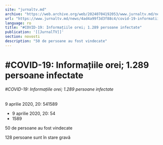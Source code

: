 ```yaml
---
site: "jurnaltv.md"
archive: "https://web.archive.org/web/20240704192053/www.jurnaltv.md/news/4ad4a99f3d3f88c4/covid-19-informatiile-orei-1-289-persoane-infectate.html"
url: "https://www.jurnaltv.md/news/4ad4a99f3d3f88c4/covid-19-informatiile-orei-1-289-persoane-infectate.html"
language: ro
title: "#COVID-19: Informațiile orei; 1.289 persoane infectate"
publication: '[[JurnalTV]]'
section: novosti
description: "50 de persoane au fost vindecate"
---
```


# #COVID-19: Informațiile orei; 1.289 persoane infectate

###### #COVID-19: Informațiile orei; 1.289 persoane infectate

9 aprilie 2020, 20: 541589

- 9 aprilie 2020, 20: 54
- 1589

50 de persoane au fost vindecate

128 persoane sunt în stare gravă